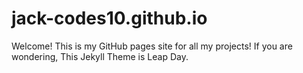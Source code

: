 # jack-codes10.github.io
Welcome! This is my GitHub pages site for all my projects!
If you are wondering, This Jekyll Theme is Leap Day.
